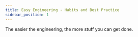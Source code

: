 ```yaml
---
title: Easy Engineering - Habits and Best Practice
sidebar_position: 1
---
```


The easier the engineering, the more stuff you can get done.

